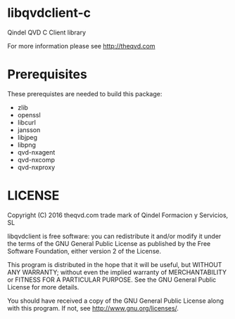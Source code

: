 libqvdclient-c
==============

Qindel QVD C Client library

For more information please see http://theqvd.com

Prerequisites
=============

These prerequistes are needed to build this package:

 - zlib
 - openssl
 - libcurl
 - jansson
 - libjpeg
 - libpng
 - qvd-nxagent
 - qvd-nxcomp
 - qvd-nxproxy

LICENSE
=======
Copyright (C) 2016  theqvd.com trade mark of Qindel Formacion y Servicios, SL 

libqvdclient is free software: you can redistribute it and/or modify
it under the terms of the GNU General Public License as published by
the Free Software Foundation, either version 2 of the License.

This program is distributed in the hope that it will be useful,
but WITHOUT ANY WARRANTY; without even the implied warranty of
MERCHANTABILITY or FITNESS FOR A PARTICULAR PURPOSE.  See the
GNU General Public License for more details.

You should have received a copy of the GNU General Public License
along with this program.  If not, see <http://www.gnu.org/licenses/>.
